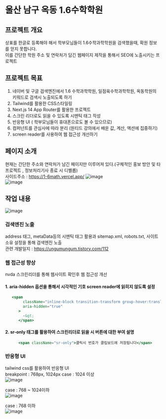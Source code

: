 
# 울산 남구 옥동 1.6수학학원

## 프로젝트 개요   
상표를 한글로 등록해야 해서 학부모님들이 1.6수학과학학원을 검색했을때, 확원 정보를 얻지 못합니다.  
이를 간단한 학원 주소 및 연락처가 담긴 웹페이지 제작을 통해서 SEO에 노출시키는 프로젝트

## 프로젝트 목표   
1. 네이버 및 구글 검색엔진에서 1.6 수학과학학원, 일점육수학과학학원, 옥동학원의 키워드로 검색시 노출되도록 하기
2. Tailwind를 활용한 CSS스타일링
3. Next.js 14 App Router를 활용한 프로젝트
4. 스크린 리더로도 읽을 수 있도록 시맨틱 태그 작성
5. 반응형 UI ( 학부모님들이 휴대폰으로도 볼 수 있으므로)
6. 컴퍼넌트를 관심사에 따라 분리 (원티드 강의에서 배운 값, 계산, 액션에 집중하기)
7. screen reader를 사용하여 웹 접근성 개선하기
  
## 페이지 소개
현재는 간단한 주소와 연락처가 남긴 페이지만 이루어져 있다.(구체적인 홍보 방안 및 타 프로젝트 , 정보처리기사 종료 시 디벨롭)   
사이드주소 : https://1-6math.vercel.app/
![image](https://github.com/suhong99/1.6math/assets/120103909/34b6b497-3f25-4d11-bd27-f359e4e408f3)   
![image](https://github.com/suhong99/1.6math/assets/120103909/91781004-5479-4ced-b696-f6c3a3368099)

## 작업 내용
![image](https://github.com/suhong99/1.6math/assets/120103909/57698e9f-dee2-4d71-ac21-78b5c44e001b)   

### 검색엔진 노출
address 태그, metaData등의 시멘틱 태그 활용과 sitemap.xml, robots.txt, 사이트 소유 설정을 통해 검색엔진 노출   
관련 개발일지 : https://ungumungum.tistory.com/112
### 웹 접근성 향상
nvda 스크린리더를 통해 웹사이트 확인후 웹 접근성 개선   

#### 1. aria-hidden 옵션을 통해서 시각적인 기호 screen reader에 읽히지 않도록 설정
```jsx
   <span
        className="inline-block transition-transform group-hover:translate-x-1 motion-reduce:transform-none"
        aria-hidden="true"
      >
        -&gt;
      </span>
```
#### 2. sr-only 태그를 활용하여 스크린리더로 읽을 시 버튼에 대한 부여 설명   

```jsx
      <span className="sr-only">클릭시 번호가 클립보드에 저장됩니다</span>
```

### 반응형 UI   
tailwind css를 활용하여 반응형 UI   
breakpoint :  768px, 1024px
case : 1024 이상   
![image](https://github.com/suhong99/1.6math/assets/120103909/f5bcdca7-39db-4092-b2d8-3abccd1b3af1)    

case :  768 ~ 1024이하      
![image](https://github.com/suhong99/1.6math/assets/120103909/30b6d3a3-5327-45b3-8f7b-71acb2f545ac)


case : 768 이하   
![image](https://github.com/suhong99/1.6math/assets/120103909/9e0ce33e-c562-4759-a0e3-1f993743e58f)   




